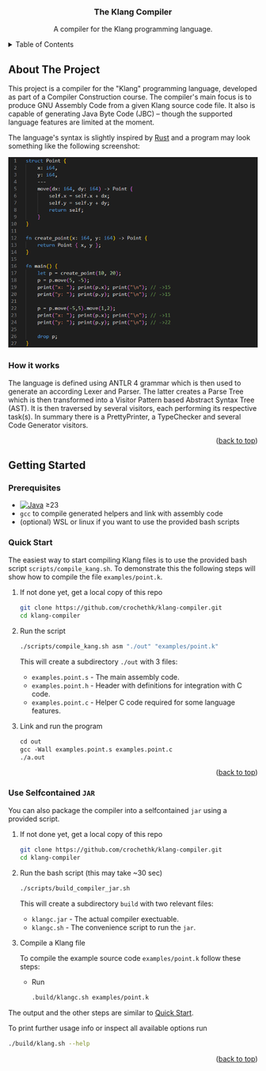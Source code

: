 <!-- This readme was created based on https://github.com/othneildrew/Best-README-Template -->
<a id="readme-top"></a>

<h3 align="center">The Klang Compiler</h3>

  <p align="center">
    A compiler for the Klang programming language.
  </p>
</div>

<!-- TABLE OF CONTENTS -->
<details>
  <summary>Table of Contents</summary>
  <ol>
    <li>
      <a href="#about-the-project">About The Project</a>
      <a href="#how-it-works">How it works</a>
    </li>
    <li>
      <a href="#getting-started">Getting Started</a>
      <ul>
        <li><a href="#prerequisites">Prerequisites</a></li>
        <li><a href="#quick-start">Quick Start</a></li>
        <li><a href="#use-selfcontained-jar">Selfcontained JAR</a></li>
      </ul>
    </li>
  </ol>
</details>


<!-- ABOUT THE PROJECT -->
## About The Project

This project is a compiler for the "Klang" programming language, developed as 
part of a Compiler Construction course.
The compiler's main focus is to produce GNU Assembly Code from a given Klang 
source code file. It also is capable of generating Java Byte Code (JBC) – though
the supported language features are limited at the moment. 

The language's syntax is slightly inspired by [Rust](https://www.rust-lang.org) 
and a program may look something like the following screenshot:

![Example Klang Program][product-screenshot]

### How it works
The language is defined using ANTLR 4 grammar which is then used to generate
an according Lexer and Parser. The latter creates a Parse Tree which is
then transformed into a Visitor Pattern based Abstract Syntax Tree (AST). It 
is then traversed by several visitors, each performing its respective task(s).
In summary there is a PrettyPrinter, a TypeChecker and several Code Generator
visitors.

<p align="right">(<a href="#readme-top">back to top</a>)</p>



<!-- GETTING STARTED -->
## Getting Started

### Prerequisites
* [![Java][Java]][Java-url] ≥23
* `gcc` to compile generated helpers and link with assembly code
* (optional) WSL or linux if you want to use the provided bash scripts

### Quick Start
The easiest way to start compiling Klang files is to use the provided bash
script `scripts/compile_kang.sh`.
To demonstrate this the following steps will show how to compile the file
`examples/point.k`.

1. If not done yet, get a local copy of this repo
    ```sh
    git clone https://github.com/crochethk/klang-compiler.git
    cd klang-compiler
    ```

2. Run the script
    ```sh
    ./scripts/compile_kang.sh asm "./out" "examples/point.k"
    ```
    This will create a subdirectory `./out` with 3 files:
    - `examples.point.s` - The main assembly code.
    - `examples.point.h` - Header with definitions for integration with C code.
    - `examples.point.c` - Helper C code required for some language features.

3. Link and run the program
    ```
    cd out
    gcc -Wall examples.point.s examples.point.c
    ./a.out
    ```
<p align="right">(<a href="#readme-top">back to top</a>)</p>

### Use Selfcontained `JAR`
You can also package the compiler into a selfcontained `jar` using a provided
script.
1. If not done yet, get a local copy of this repo
    ```sh
    git clone https://github.com/crochethk/klang-compiler.git
    cd klang-compiler
    ```

2. Run the bash script (this may take ~30 sec)
    ```sh
    ./scripts/build_compiler_jar.sh
    ```
    This will create a subdirectory `build` with two relevant files:
    - `klangc.jar` - The actual compiler exectuable.
    - `klangc.sh` - The convenience script to run the `jar`.

3. Compile a Klang file

    To compile the example source code `examples/point.k` follow these steps:
    - Run
        ```sh
        .build/klangc.sh examples/point.k
        ```
The output and the other steps are similar to [Quick Start](#quick-start).

To print further usage info or inspect all available options run
```sh
./build/klang.sh --help
```

<p align="right">(<a href="#readme-top">back to top</a>)</p>

<!-- MARKDOWN LINKS & IMAGES -->
<!-- https://www.markdownguide.org/basic-syntax/#reference-style-links -->
[contributors-shield]: https://img.shields.io/github/contributors/crochethk/klang-compiler.svg?style=for-the-badge
[contributors-url]: https://github.com/crochethk/klang-compiler/graphs/contributors
[forks-shield]: https://img.shields.io/github/forks/crochethk/klang-compiler.svg?style=for-the-badge
[forks-url]: https://github.com/crochethk/klang-compiler/network/members
[stars-shield]: https://img.shields.io/github/stars/crochethk/klang-compiler.svg?style=for-the-badge
[stars-url]: https://github.com/crochethk/klang-compiler/stargazers
[issues-shield]: https://img.shields.io/github/issues/crochethk/klang-compiler.svg?style=for-the-badge
[issues-url]: https://github.com/crochethk/klang-compiler/issues
[license-shield]: https://img.shields.io/github/license/crochethk/klang-compiler.svg?style=for-the-badge
[license-url]: https://github.com/crochethk/klang-compiler/blob/master/LICENSE.txt
[product-screenshot]: images/code-screenshot.png
[C-badge]: https://img.shields.io/badge/C-00599C?logo=c&logoColor=white
[Java]: https://img.shields.io/badge/JDK-%23ED8B00.svg?logo=openjdk&logoColor=white
[Java-url]: https://openjdk.org/
[Antlr4]: https://img.shields.io/badge/Antlr_4-0
[Antlr-url]: https://www.antlr.org
